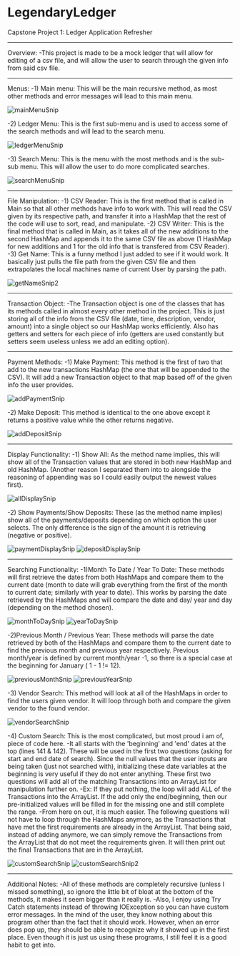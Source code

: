 # LegendaryLedger
Capstone Project 1: Ledger Application Refresher
**************************************
Overview:
-This project is made to be a mock ledger that will allow for
editing of a csv file, and will allow the user to search through
the given info from said csv file.
**************************************
Menus:
-1) Main menu: This will be the main recursive method, as most other
methods and error messages will lead to this main menu.

![mainMenuSnip](https://github.com/Skronkulous/LegendaryLedger/assets/68873730/99ca19db-dfbf-41f5-81ba-f3c291915c0e)

-2) Ledger Menu: This is the first sub-menu and is used to access some
of the search methods and will lead to the search menu.

![ledgerMenuSnip](https://github.com/Skronkulous/LegendaryLedger/assets/68873730/6d12fce9-73fc-4cf7-850f-08186df537b9)

-3) Search Menu: This is the menu with the most methods and is the
sub-sub menu. This will allow the user to do more complicated searches.

![searchMenuSnip](https://github.com/Skronkulous/LegendaryLedger/assets/68873730/d87236b1-e530-4b38-a8e0-6125e2eee6d2)

*************************************
File Manipulation:
-1) CSV Reader: This is the first method that is called in Main
so that all other methods have info to work with. This will read the CSV
given by its respective path, and transfer it into a HashMap that the rest
of the code will use to sort, read, and manipulate.
-2) CSV Writer: This is the final method that is called in Main, as it takes
all of the new additions to the second HashMap and appends it to the
same CSV file as above (1 HashMap for new additions and 1 for the old info
that is transfered from CSV Reader).
-3) Get Name: This is a funny method I just added to see if it would work.
It basically just pulls the file path from the given CSV file and then
extrapolates the local machines name of current User by parsing the path.

![getNameSnip2](https://github.com/Skronkulous/LegendaryLedger/assets/68873730/0df501dc-48ef-4ee0-b0c5-69760c64c882)

************************************
Transaction Object:
-The Transaction object is one of the classes that has its methods called
in almost every other method in the project. This is just storing all of
the info from the CSV file (date, time, description, vendor, amount) into
a single object so our HashMap works efficiently. Also has getters and
setters for each piece of info (getters are used constantly but setters
seem useless unless we add an editing option).
************************************
Payment Methods:
-1) Make Payment: This method is the first of two that add to the new
transactions HashMap (the one that will be appended to the CSV). It 
will add a new Transaction object to that map based off of the given
info the user provides.

![addPaymentSnip](https://github.com/Skronkulous/LegendaryLedger/assets/68873730/e0872cea-f32f-4c3c-b48b-e9825715730a)

-2) Make Deposit: This method is identical to the one above except it returns a 
positive value while the other returns negative.

![addDepositSnip](https://github.com/Skronkulous/LegendaryLedger/assets/68873730/394e7fb8-91e4-46f5-a1f0-016f0fdec7a1)

************************************
Display Functionality:
-1) Show All: As the method name implies, this will show all of the 
Transaction values that are stored in both new HashMap and old HashMap.
(Another reason I separated them into to alongside the reasoning of appending
was so I could easily output the newest values first).

![allDisplaySnip](https://github.com/Skronkulous/LegendaryLedger/assets/68873730/0f361bed-f146-4443-9139-7b4ed0c3a309)

-2) Show Payments/Show Deposits: These (as the method name implies) show all
of the payments/deposits depending on which option the user selects. The only
difference is the sign of the amount it is retrieving (negative or positive).

![paymentDisplaySnip](https://github.com/Skronkulous/LegendaryLedger/assets/68873730/ef03ca43-c7d7-43f5-9952-f8de1d142048)
![depositDisplaySnip](https://github.com/Skronkulous/LegendaryLedger/assets/68873730/2243d729-def1-4187-8d83-7e689efe282e)

***********************************
Searching Functionality:
-1)Month To Date / Year To Date: These methods will first retrieve the dates from both
HashMaps and compare them to the current date (month to date will grab everything from
the first of the month to current date; similarly with year to date). This works by
parsing the date retrieved by the HashMaps and will compare the date and day/ year and day
(depending on the method chosen).

![monthToDaySnip](https://github.com/Skronkulous/LegendaryLedger/assets/68873730/7ac6cf73-c9a2-4027-83f5-52d87ec06a6b)
![yearToDaySnip](https://github.com/Skronkulous/LegendaryLedger/assets/68873730/83351bcc-8f08-4233-b4e4-5da892862aa0)

-2)Previous Month / Previous Year: These methods will parse the date retrieved by both of
the HashMaps and compare them to the current date to find the previous month and previous
year respectively. Previous month/year is defined by current month/year -1, so there is a special
case at the beginning for January ( 1 - 1 != 12).

![previousMonthSnip](https://github.com/Skronkulous/LegendaryLedger/assets/68873730/02c49789-d9bc-46aa-825f-a5300ebf2706)
![previousYearSnip](https://github.com/Skronkulous/LegendaryLedger/assets/68873730/92fc446a-391d-4bb8-a5b6-e2263c273a36)

-3) Vendor Search: This method will look at all of the HashMaps in order to find the users
given vendor. It will loop through both and compare the given vendor to the found vendor.

![vendorSearchSnip](https://github.com/Skronkulous/LegendaryLedger/assets/68873730/7806f1b3-2cda-47b3-aec7-388f0d9d0509)

-4) Custom Search: This is the most complicated, but most proud i am of, piece of code here.
  -It all starts with the 'beginning' and 'end' dates at the top (lines 141 & 142). These
  will be used in the first two questions (asking for start and end date of search). Since the
  null values that the user inputs are being taken (just not searched with), initializing these
  date variables at the beginning is very useful if they do not enter anything. These first two
  questions will add all of the matching Transactions into an ArrayList for manipulation further on.
    -Ex: If they put nothing, the loop will add ALL of the Transactions into the ArrayList. If the add
    only the end/beginning, then our pre-initialized values will be filled in for the missing one and
    still complete the range.
-From here on out, it is much easier. The following questions will not have to loop through the HashMaps
anymore, as the Transactions that have met the first requirements are already in the ArrayList. That
being said, instead of adding anymore, we can simply remove the Transactions from the ArrayList that
do not meet the requirements given. It will then print out the final Transactions that are in the
ArrayList.

![customSearchSnip](https://github.com/Skronkulous/LegendaryLedger/assets/68873730/20afc179-8d6c-4035-b2ac-c80f4c12cf91)
![customSearchSnip2](https://github.com/Skronkulous/LegendaryLedger/assets/68873730/9fd2bc01-972e-4f2a-aa4d-e69a9978fb0d)

***********************************
Additional Notes:
-All of these methods are completely recursive (unless I missed something), so ignore the little bit
of bloat at the bottom of the methods, it makes it seem bigger than it really is.
-Also, I enjoy using Try Catch statements instead of throwing IOException so you can have
custom error messages. In the mind of the user, they know nothing about this program other than
the fact that it should work. However, when an error does pop up, they should be able to recognize
why it showed up in the first place. Even though it is just us using these programs, I still
feel it is a good habit to get into.
